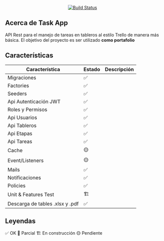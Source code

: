 <p align="center">
<a href="https://github.com/zockfoul/task-app-api/actions/workflows/ci.yml"><img src="https://github.com/zockfoul/task-api/actions/workflows/ci.yml/badge.svg" alt="Build Status"></img></a>
</p>

## Acerca de Task App
API Rest para el manejo de tareas en tableros al estilo Trello de manera más básica. El objetivo del proyecto es ser utilizado **como portafolio**

## Características

| Característica                  | Estado | Descripción             |
|---------------------------------| ---- |-------------------------|
| Migraciones                     | ✅ |                         |
| Factories                       | ✅ |                         |
| Seeders                         | ✅ |                         |
| Api Autenticación JWT           | ✅ |                         |
| Roles y Permisos                | ✅ |                         |
| Api Usuarios                    | ✅ |                         |
| Api Tableros                    | ✅ |                         |
| Api Etapas                      | ✅ |                         |
| Api Tareas                      | ✅ |                         |
| Cache                           | 🟡 |                         |
| Event/Listeners                 | 🟡 |                         |
| Mails                           | ✅ |                         |
| Notificaciones                  | ✅ |                         |
| Policies                        | ✅ |                         |
| Unit & Features Test            | 🏗️ |                         |
| Descarga de tables .xlsx y .pdf | ✅ |                         |

## Leyendas

✅ OK 
🔵 Parcial
🏗️ En construcción
🟡 Pendiente


